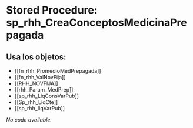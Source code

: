 # Stored Procedure: sp_rhh_CreaConceptosMedicinaPrepagada

## Usa los objetos:
- [[fn_rhh_PromedioMedPrepagada]]
- [[fn_rhh_ValNovFija]]
- [[RHH_NOVFIJA]]
- [[rhh_Param_MedPrep]]
- [[sp_rhh_LiqConsVarPub]]
- [[Sp_rhh_LiqCte]]
- [[sp_rhh_liqVarPub]]

*No code available.*
